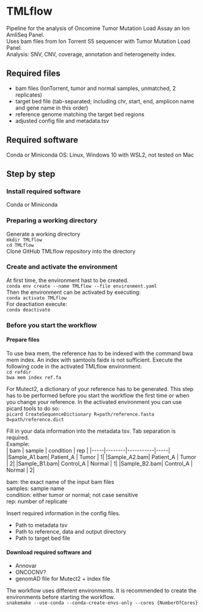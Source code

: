 # TMLflow
Pipeline for the analysis of Oncomine Tumor Mutation Load Assay an Ion AmliSeq Panel.  
Uses bam files from Ion Torrent S5 sequencer with Tumor Mutation Load Panel.  
Analysis: SNV, CNV, coverage, annotation and heterogeneity index.

## Required files
- bam files (IonTorrent, tumor and normal samples, unmatched, 2 replicates)
- target bed file (tab-separated; including chr, start, end, amplicon name and gene name in this order)
- reference genome matching the target bed regions
- adjusted config file and metadata.tsv

## Required software  
Conda or Miniconda
OS: Linux, Windows 10 with WSL2, not tested on Mac

## Step by step
### Install required software
Conda or Miniconda

### Preparing a working directory
Generate a working directory  
`mkdir TMLflow`  
`cd TMLflow`  
Clone GitHub TMLflow repository into the directory  

### Create and activate the environment
At first time, the environment hast to be created.  
`conda env create --name TMLflow --file environment.yaml`  
Then the environment can be activated by executing:  
`conda activate TMLflow`  
For deactiation execute:  
`conda deactivate`  

### Before you start the workflow
#### Prepare files
To use bwa mem, the reference has to be indexed with the command bwa mem index. An index with samtools faidx is not sufficient.
Execute the following code in the activated TMLflow environment:  
`cd refdir`   
`bwa mem index ref.fa`  

For Mutect2, a dictionary of your reference has to be generated. This step has to be performed before you start the workflow the first time or when you change your reference.
In the activated environment you can use picard tools to do so:  
`picard CreateSequenceDictionary R=path/reference.fasta O=path/reference.dict`  
  
Fill in your data information into the metadata tsv. Tab separation is required.  
Example:  
| bam | sample | condition | rep |
|-----|--------|-----------|-----|
|Sample_A1.bam| Patient_A | Tumor | 1|
|Sample_A2.bam| Patient_A | Tumor | 2|
|Sample_B1.bam| Control_A | Normal | 1|
|Sample_B2.bam| Control_A | Normal | 2|  
  
bam: the exact name of the input bam files  
samples: sample name  
condition: either tumor or normal; not case sensitive  
rep: number of replicate  

Insert required information in the config files.  
- Path to metadata tsv
- Path to reference, data and output directory
- Path to target bed file

#### Download required software and 
- Annovar
- ONCOCNV?
- genomAD file for Mutect2 + index file


The workflow uses different environments. It is recommended to create the environments before starting the workflow.  
`snakemake --use-conda --conda-create-envs-only --cores {NumberOfCores}`

